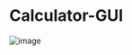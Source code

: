 # Calculator-GUI

![image](https://user-images.githubusercontent.com/60598051/99389579-9a53be00-291a-11eb-8a9a-93ffa8c178e6.png)
